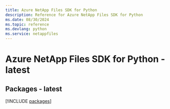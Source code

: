 ```yaml
---
title: Azure NetApp Files SDK for Python
description: Reference for Azure NetApp Files SDK for Python
ms.date: 08/30/2024
ms.topic: reference
ms.devlang: python
ms.service: netappfiles
---
```

# Azure NetApp Files SDK for Python - latest
## Packages - latest
[!INCLUDE [packages](netapp-files-index.md)]